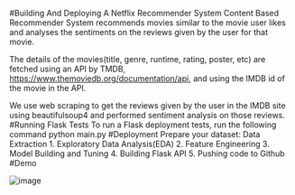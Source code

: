 #Building And Deploying A Netflix Recommender System
Content Based Recommender System recommends movies similar to the movie user likes and analyses the sentiments on the reviews given by the user for that movie.

The details of the movies(title, genre, runtime, rating, poster, etc) are fetched using an API by TMDB, https://www.themoviedb.org/documentation/api, and using the IMDB id of the movie in the API.

We use web scraping to get the reviews given by the user in the IMDB site using beautifulsoup4 and performed sentiment analysis on those reviews.
#Running Flask Tests
To run a Flask deployment tests, run the following command
  python main.py
#Deployment
Prepare your dataset:
Data Extraction
    1. Exploratory Data Analysis(EDA)
    2. Feature Engineering
    3. Model Building and Tuning
    4. Building Flask API
    5. Pushing code to Github
#Demo

![image](https://github.com/user-attachments/assets/f6b8c475-952d-4add-bf71-b09014c086df)

